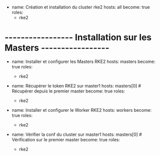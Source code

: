 - name: Création et installation du cluster rke2
  hosts: all
  become: true
  roles:
    - rke2

# ----------------- Installation sur les Masters -----------------
- name: Installer et configurer les Masters RKE2
  hosts: masters
  become: true
  roles:
    - rke2

- name: Récupérer le token RKE2 sur master1
  hosts: masters[0]  # Récupérer depuis le premier master
  become: true
  roles:
    - rke2

- name: Installer et configurer le Worker RKE2
  hosts: workers
  become: true
  roles:
    - rke2

- name: Vérifier la conf du cluster sur master1
  hosts: masters[0]  # Vérification sur le premier master
  become: true
  roles:
    - rke2
